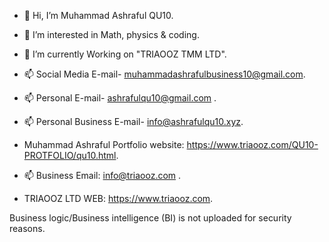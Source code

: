 - 👋 Hi, I’m Muhammad Ashraful QU10.
- 👀 I’m interested in Math, physics & coding.
- 🌱 I’m currently Working on "TRIAOOZ TMM LTD".

  
- 📫 Social Media E-mail- muhammadashrafulbusiness10@gmail.com.
- 📫 Personal E-mail- ashrafulqu10@gmail.com .
- 📫 Personal Business E-mail- info@ashrafulqu10.xyz.
- Muhammad Ashraful Portfolio website: https://www.triaooz.com/QU10-PROTFOLIO/qu10.html.

  
- 📫 Business Email: info@triaooz.com .
- TRIAOOZ LTD WEB: https://www.triaooz.com.


Business logic/Business intelligence (BI) is not uploaded for security reasons.
<!---
ASHRAFUL-QU10/ASHRAFUL-QU10 is a ✨ special ✨ repository because its `README.md` (this file) appears on your GitHub profile.
You can click the Preview link to take a look at your changes.
--->
